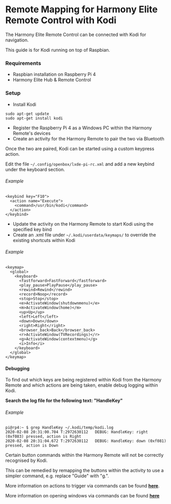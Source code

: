 # Remote Mapping for Harmony Elite Remote Control with Kodi

The Harmony Elite Remote Control can be connected with Kodi for navigation.

This guide is for Kodi running on top of Raspbian.

### Requirements
- Raspbian installation on Raspberry Pi 4
- Harmony Elite Hub & Remote Control

### Setup
- Install Kodi
```
sudo apt-get update
sudo apt-get install kodi
```

- Register the Raspberry Pi 4 as a Windows PC within the Harmony Remote's devices
- Create an activity for the Harmony Remote to pair the two via Bluetooth

Once the two are paired, Kodi can be started using a custom keypress action.

Edit the file `~/.config/openbox/lxde-pi-rc.xml` and add a new keybind under the keyboard section.

###### Example
```
<keybind key="F10">
  <action name="Execute">
    <command>/usr/bin/kodi</command>
  </action>
</keybind>
```

- Update the activity on the Harmony Remote to start Kodi using the specified key bind
- Create an .xml file under `~/.kodi/userdata/keymaps/` to override the existing shortcuts within Kodi

###### Example
```
<keymap>
  <global>
    <keyboard>
      <fastforward>FastForward</fastforward>
      <play_pause>PlayPause</play_pause>
      <rewind>Rewind</rewind>
      <record>Noop</record>
      <stop>Stop</stop>
      <e>ActivateWindow(shutdownmenu)</e>
      <m>ActivateWindow(home)</m>
      <up>Up</up>
      <left>Left</left>
      <down>Down</down>
      <right>Right</right>
      <browser_back>Back</browser_back>
      <r>ActivateWindow(TVRecordings)</r>
      <g>ActivateWindow(contextmenu)</g>
      <i>Info</i>
    </keyboard>
  </global>
</keymap>
```

#### Debugging
To find out which keys are being registered within Kodi from the Harmony Remote and which actions are being taken, enable debug logging within Kodi.

**Search the log file for the following text: "HandleKey"**

###### Example
```
pi@rp4:~ $ grep HandleKey ~/.kodi/temp/kodi.log
2020-02-08 20:31:00.704 T:2972630112   DEBUG: HandleKey: right (0xf083) pressed, action is Right
2020-02-08 20:31:04.672 T:2972630112   DEBUG: HandleKey: down (0xf081) pressed, action is Down
```

Certain button commands within the Harmony Remote will not be correctly recognised by Kodi.

This can be remedied by remapping the buttons within the activity to use a simpler command, e.g. replace "Guide" with "g.".



More information on actions to trigger via commands can be found [**here**](https://kodi.wiki/view/Keymap#Commands).

More information on opening windows via commands can be found [**here**](https://kodi.wiki/view/Opening_Windows_and_Dialogs)

